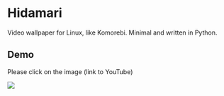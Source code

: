 # Hidamari
Video wallpaper for Linux, like Komorebi. Minimal and written in Python.

## Demo
Please click on the image (link to YouTube)

[![](preview.gif)](http://www.youtube.com/watch?v=EFh4O0xVcFw "")
